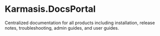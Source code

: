 # Karmasis.DocsPortal
Centralized documentation for all products including installation, release notes, troubleshooting, admin guides, and user guides.
